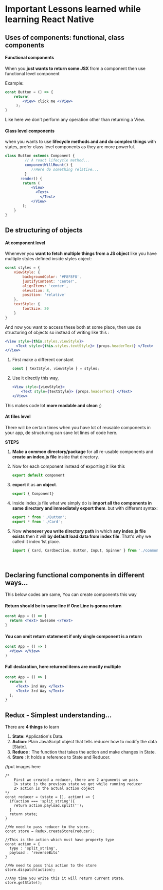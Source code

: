 # Important Lessons learned while learning React Native



## Uses of components: functional, class components

#### Functional components

When you **just wants to return some JSX** from a component then use functional level component

Example:

```jsx
const Button = () => {	
	return(
        <View> click me </View>
     );
}
```

Like here we don't perform any operation other than returning a View.

#### Class level components

when you wants to use **lifecycle methods and and do complex things** with states, prefer class level components as they are more powerful.

```jsx
class Button extends Component {
 		 // A react lifecycle method...
  		 componentWillMount() {
       		//Here do something relative...
   		 }
       render() {
        return (
            <View>
              <Text>
                </Text>
            </View>
        );
    }
}
```





## De structuring of objects

#### At component level

Whenever you **want to fetch multiple things from a JS object** like you have multiple styles defined inside styles object:

```jsx
const styles = {
    viewStyle: {
        backgroundColor: '#F8F8F8',
        justifyContent: 'center',
        alignItems: 'center',
        elevation: 8,
        position: 'relative'
    },
    textStyle: {
        fontSize: 20
    }
}
```

And now you want to access these both at some place, then use de structuring of objects so instead of writing like this :

```jsx
<View style={this.styles.viewStyle}>
     <Text style={this.styles.textStyle}> {props.headerText} </Text>
</View>
```

1.  First make a different constant

    ```jsx
    const { textStyle, viewStyle } = styles;
    ```

2.  Use it directly this way, 

    ```jsx
    <View style={viewStyle}>
        <Text style={textStyle}> {props.headerText} </Text>
    </View>
    ```

This makes code lot **more readable and clean** ;)


#### At files level

There will be certain times when you have lot of reusable components in your app, de structuring can save lot lines of code here.

**STEPS**

1.  **Make a common directory/package** for all re-usable components and **create an index.js file** inside that directory.

2.  Now for each component instead of exporting it like this 

    ```jsx
    export default component
    ```

3.  **export** it as **an object**.

    ```jsx
    export { Component}
    ```

4.  Inside index.js file what we simply do is **import all the components in same directory and immediately export them**. but with different syntax:

    ```jsx
    export * from './Button';
    export * from './Card';
    ```

5.  Now **whenever you write directory path** in which **any index.js file exists** then it will **by default load data from index file**. That's why we called it index 1st place.

    ```jsx
    import { Card, CardSection, Button, Input, Spinner } from './common'
    ```

    ​

## Declaring functional components in different ways...

This below codes are same, You can create components this way

#### Return should be in same line if One Line is gonna return

```jsx
const App = () => {
  return <Text> Swesome </Text>
}
```



#### You can omit return statement if only single component is a return

```jsx
const App = () => (
  <View> </View> 
)
```



#### Full declaration, here returned items are mostly multiple

```jsx
const App = () => {
  return (    
     <Text> 2nd Way </Text>
     <Text> 3rd Way </Text>
  );
}
```





## Redux - Simplest understanding...

There are **4 things** to learn

1.  **State**: Application's Data.
2.  **Action**: Plain JavaScript object that tells reducer how to modify the data [State].
3.  **Reduce** : The function that takes the action and make changes in State.
4.  **Store** : It holds a reference to State and Reducer.

//put images here

```
/*
	First we created a reducer, there are 2 arguments we pass
	1> state is the previous state we got while running reducer 
	2> action is the actual action object
*/
const reducer = (state = [], action) => {
  if(action === 'split_string'){
    return action.payload.split('');
  }
  return state;
}

//We need to pass reducer to the store.
const store = Redux.createStore(reducer);

//This is the action which must have property type
const action = {
  type : 'split_string',
  payload : 'reverseBits'
}

//We need to pass this action to the store
store.dispatch(action);

//Any time you write this it will return current state.
store.getState();
```

